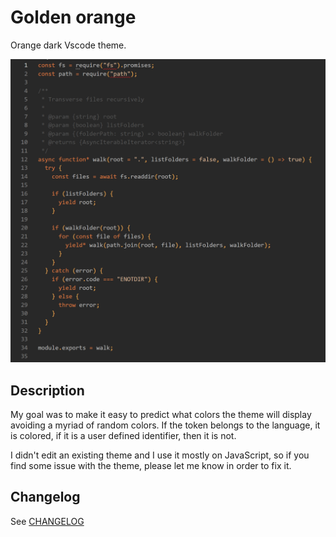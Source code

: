 # Golden orange

Orange dark Vscode theme.

![Screenshot](screenshot.png)

## Description

My goal was to make it easy to predict what colors the theme will display avoiding a myriad of random colors. If the token belongs to the language, it is colored, if it is a user defined identifier, then it is not.

I didn't edit an existing theme and I use it mostly on JavaScript, so if you find some issue with the theme, please let me know in order to fix it.

## Changelog

See [CHANGELOG](CHANGELOG.md)
